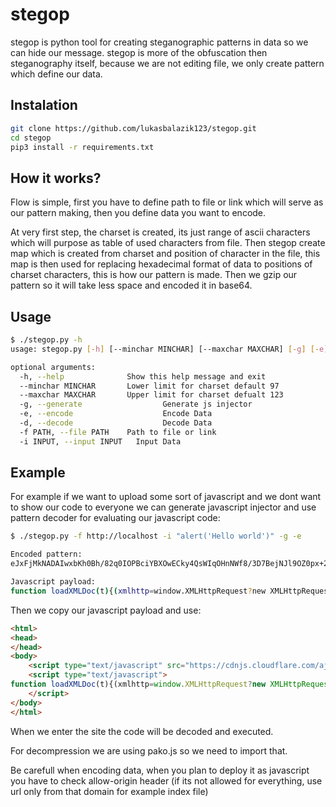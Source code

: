 # stegop

stegop is python tool for creating steganographic patterns in data so we can hide our message. stegop is more of the obfuscation then steganography itself, because we are not editing file, we only create pattern which define our data.

## Instalation

```bash
git clone https://github.com/lukasbalazik123/stegop.git
cd stegop
pip3 install -r requirements.txt
```

## How it works?
Flow is simple, first you have to define path to file or link which will serve as our pattern making, then you define data you want to encode.

At very first step, the charset is created, its just range of ascii characters which will purpose as table of used characters from file. Then stegop create map which is created from charset and position of character in the file, this map is then used for replacing hexadecimal format of data to positions of charset characters, this is how our pattern is made. Then we gzip our pattern so it will take less space and encoded it in base64.

## Usage

```bash
$ ./stegop.py -h
usage: stegop.py [-h] [--minchar MINCHAR] [--maxchar MAXCHAR] [-g] [-e] [-d] -f PATH -i INPUT

optional arguments:
  -h, --help              Show this help message and exit
  --minchar MINCHAR       Lower limit for charset default 97
  --maxchar MAXCHAR       Upper limit for charset defualt 123
  -g, --generate				  Generate js injector
  -e, --encode					  Encode Data
  -d, --decode					  Decode Data
  -f PATH, --file PATH	  Path to file or link
  -i INPUT, --input INPUT	Input Data

```

## Example

For example if we want to upload some sort of javascript and we dont want to show our code to everyone we can generate javascript injector and use pattern decoder for evaluating our javascript code:

```bash
$ ./stegop.py -f http://localhost -i "alert('Hello world')" -g -e

Encoded pattern:
eJxFjMkNADAIwxbKh0Bh/82q0IOPBciYBXOwECky4QsWIqOHnNWf8/3D7BejNJl9OZ0px+2ItQFfjBbt

Javascript payload:
function loadXMLDoc(t){(xmlhttp=window.XMLHttpRequest?new XMLHttpRequest:new ActiveXObject("Microsoft.XMLHTTP")).open("GET",t,!1),xmlhttp.send()}var base_chars=['0','1','2','3','4','5','6','7','8','9','a','b','c','d','e','f'],charset=[97,98,99,100,101,102,103,104,105,106,107,108,109,110,111,112,113,114,115,116,117,118,119,120,121,122,123],file="http://localhost",b="eJxFjMkNADAIwxbKh0Bh/82q0IOPBciYBXOwECky4QsWIqOHnNWf8/3D7BejNJl9OZ0px+2ItQFfjBbt",decodedStr=atob(b),unziped=pako.ungzip(decodedStr,{to:"string"}),pattern=unziped.split(","),xmlhttp=!1;if(loadXMLDoc(file),1!=xmlhttp){var i=1,map={},filedata=xmlhttp.responseText,filedata=filedata.replace(/[^\x00-\x7F]/g,"");base_chars.forEach(t=>{for(;i<filedata.length;i++){var a=filedata.charAt(i).charCodeAt(0);if(!(charset.indexOf(a)<0)){map[t]=i,charset.splice(charset.indexOf(a),1);break}}i++});var data_hex="";pattern.forEach(a=>{Object.keys(map).forEach(function(t){map[t]==a&&(data_hex+=t)})});for(var data="",n=0;n<data_hex.length;n+=2)data+=String.fromCharCode(parseInt(data_hex.substr(n,2),16));eval(data)}
```

Then we copy our javascript payload and use:

```html
<html>
<head>
</head>
<body>
    <script type="text/javascript" src="https://cdnjs.cloudflare.com/ajax/libs/pako/1.0.11/pako.min.js"></script>
    <script type="text/javascript">
function loadXMLDoc(t){(xmlhttp=window.XMLHttpRequest?new XMLHttpRequest:new ActiveXObject("Microsoft.XMLHTTP")).open("GET",t,!1),xmlhttp.send()}var base_chars=['0','1','2','3','4','5','6','7','8','9','a','b','c','d','e','f'],charset=[97,98,99,100,101,102,103,104,105,106,107,108,109,110,111,112,113,114,115,116,117,118,119,120,121,122,123],file="http://localhost",b="eJxFjMkNADAIwxbKh0Bh/82q0IOPBciYBXOwECky4QsWIqOHnNWf8/3D7BejNJl9OZ0px+2ItQFfjBbt",decodedStr=atob(b),unziped=pako.ungzip(decodedStr,{to:"string"}),pattern=unziped.split(","),xmlhttp=!1;if(loadXMLDoc(file),1!=xmlhttp){var i=1,map={},filedata=xmlhttp.responseText,filedata=filedata.replace(/[^\x00-\x7F]/g,"");base_chars.forEach(t=>{for(;i<filedata.length;i++){var a=filedata.charAt(i).charCodeAt(0);if(!(charset.indexOf(a)<0)){map[t]=i,charset.splice(charset.indexOf(a),1);break}}i++});var data_hex="";pattern.forEach(a=>{Object.keys(map).forEach(function(t){map[t]==a&&(data_hex+=t)})});for(var data="",n=0;n<data_hex.length;n+=2)data+=String.fromCharCode(parseInt(data_hex.substr(n,2),16));eval(data)}
    </script>
</body>
</html>
```
When we enter the site the code will be decoded and executed.

For decompression we are using pako.js so we need to import that.

Be carefull when encoding data, when you plan to deploy it as javascript you have to check allow-origin header (if its not allowed for everything, use url only from that domain for example index file)
